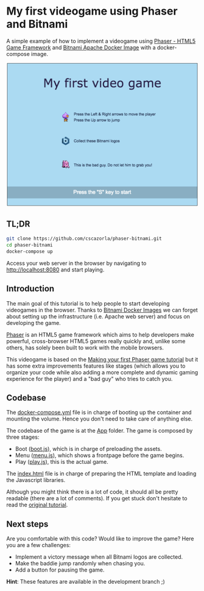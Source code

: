 # My first videogame using Phaser and Bitnami
A simple example of how to implement a videogame using [Phaser - HTML5 Game Framework](https://github.com/photonstorm/phaser) and [Bitnami Apache Docker Image](https://github.com/bitnami/bitnami-docker-apache) with a docker-compose image.

![A web browser showing our videogame implemented with Phaser](./my-first-video-game.png)

## TL;DR
```bash
git clone https://github.com/cscazorla/phaser-bitnami.git
cd phaser-bitnami
docker-compose up
```
Access your web server in the browser by navigating to [http://localhost:8080](http://localhost:8080/) and start playing.

## Introduction
The main goal of this tutorial is to help people to start developing videogames in the browser. Thanks to [Bitnami Docker Images](https://bitnami.com/docker) we can forget about setting up the infrastructure (i.e. Apache web server) and focus on developing the game.

[Phaser](http://phaser.io/) is an HTML5 game framework which aims to help developers make powerful, cross-browser HTML5 games really quickly and, unlike some others, has solely been built to work with the mobile browsers.

This videogame is based on the [Making your first Phaser game tutorial](http://phaser.io/tutorials/making-your-first-phaser-game) but it has some extra improvements features like stages (which allows you to organize your code while also adding a more complete and dynamic gaming experience for the player) and a "bad guy" who tries to catch you.

## Codebase
The [docker-compose.yml](./docker-compose.yml) file is in charge of booting up the container and mounting the volume. Hence you don't need to take care of anything else.

The codebase of the game is at the [App](.app/) folder. The game is composed by three stages:
- Boot ([boot.js](app/js/boot.js)), which is in charge of preloading the assets.
- Menu ([menu.js](app/js/menu.js)), which shows a frontpage before the game begins.
- Play ([play.js](app/js/play.js)), this is the actual game.

The [index.html](app/index.html) file is in charge of preparing the HTML template and loading the Javascript libraries.

Although you might think there is a lot of code, it should all be pretty readable (there are a lot of comments). If you get stuck don't hesitate to read the [original tutorial](http://phaser.io/tutorials/making-your-first-phaser-game).

## Next steps
Are you comfortable with this code? Would like to improve the game? Here you are a few challenges:
- Implement a victory message when all Bitnami logos are collected.
- Make the baddie jump randomly when chasing you.
- Add a button for pausing the game.

**Hint**: These features are available in the development branch ;)
